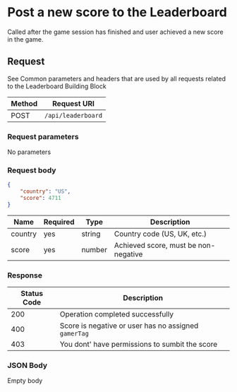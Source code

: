 # Post a new score to the Leaderboard

Called after the game session has finished and user achieved a new score in the game.

## Request

See Common parameters and headers that are used by all requests related to the Leaderboard Building Block

Method  | Request URI |
--------|-------------|
POST    | `/api/leaderboard` |

### Request parameters

No parameters

### Request body

```json
{
	"country": "US",
	"score": 4711    
}
```

|  Name  | Required  | Type  | Description |
|--------|-----------|-------|-------------|
|country|yes|string|Country code (US, UK, etc.)|
|score|yes|number|Achieved score, must be non-negative|

### Response

| Status Code | Description |
|-------------|-------------|
|200|Operation completed successfully|
|400|Score is negative or user has no assigned `gamerTag`|
|403|You dont' have permissions to sumbit the score|

### JSON Body

Empty body
